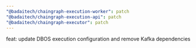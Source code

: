 ```yaml
---
"@badaitech/chaingraph-execution-worker": patch
"@badaitech/chaingraph-execution-api": patch
"@badaitech/chaingraph-executor": patch
---
```


feat: update DBOS execution configuration and remove Kafka dependencies

